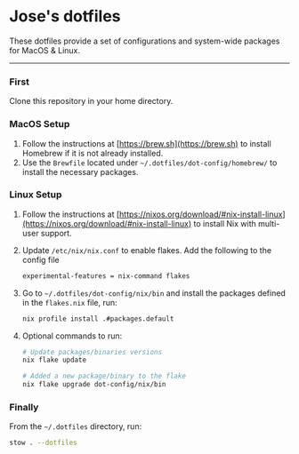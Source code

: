 # Jose's dotfiles

These dotfiles provide a set of configurations and system-wide packages for MacOS & Linux.

---

### First

Clone this repository in your home directory.

### MacOS Setup

1. Follow the instructions at [https://brew.sh](https://brew.sh) to install Homebrew if it is not already installed.
2. Use the `Brewfile` located under `~/.dotfiles/dot-config/homebrew/` to install the necessary packages.

### Linux Setup
1. Follow the instructions at [https://nixos.org/download/#nix-install-linux](https://nixos.org/download/#nix-install-linux) to install Nix with multi-user support.
2. Update `/etc/nix/nix.conf` to enable flakes. Add the following to the config file

   ```bash
   experimental-features = nix-command flakes
   ```
4. Go to `~/.dotfiles/dot-config/nix/bin` and install the packages defined in the `flakes.nix` file, run:
   
   ```bash
   nix profile install .#packages.default
   ```

5. Optional commands to run:
   ```bash
   # Update packages/binaries versions
   nix flake update

   # Added a new package/binary to the flake
   nix flake upgrade dot-config/nix/bin
   ```
### Finally

From the `~/.dotfiles` directory, run:
```bash
stow . --dotfiles
```
